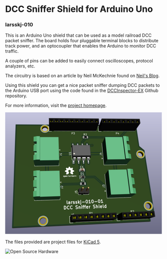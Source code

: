 DCC Sniffer Shield for Arduino Uno 
==================================

### larsskj-010

This is an Arduino Uno shield that can be used as a model railroad DCC packet sniffer. The board holds four pluggable terminal blocks to distribute track power, and an optocoupler that enables the Arduino to monitor DCC traffic.

A couple of pins can be added to easily connect oscilloscopes, protocol analyzers, etc.

The circuitry is based on an article by Neil McKechnie found on [Neil's Blog](https://wakwak2popo.wordpress.com/2020/12/11/dcc-sniffer/).

Using this shield you can get a nice packet sniffer dumping DCC packets to the Arduino USB port using the code found in the [DCCInspector-EX](https://github.com/DCC-EX/DCCInspector-EX) Github repository.

For more information, visit the [project homepage](https://larsskj.org/projects/larsskj-010).

![3D image](larsskj-010.3d.png)

The files provided are project files for [KiCad 5](http://kicad-pcb.org/).

![Open Source Hardware](https://i2.wp.com/www.oshwa.org/wp-content/uploads/2014/03/oshw-logo-100-px.png)
